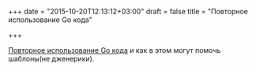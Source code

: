 +++
date = "2015-10-20T12:13:12+03:00"
draft = false
title = "Повторное использование Go кода"

+++

<p><a href="http://blog.ralch.com/tutorial/golang-code-generation-with-gotemplates/">Повторное использование Go кода</a> и как в этом могут помочь шаблоны(не дженерики).</p>

